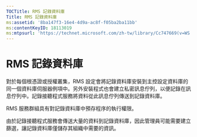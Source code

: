 ```yaml
---
TOCTitle: RMS 記錄資料庫
Title: RMS 記錄資料庫
ms:assetid: '8ba147f3-16e4-4d9a-ac8f-f05ba2ba11bb'
ms:contentKeyID: 18113019
ms:mtpsurl: 'https://technet.microsoft.com/zh-tw/library/Cc747669(v=WS.10)'
---
```


RMS 記錄資料庫
==============

對於每個根憑證或授權叢集，RMS 設定會將記錄資料庫安裝到主控設定資料庫的同一個資料庫伺服器例項中。另外安裝程式也會建立私密訊息佇列，以便記錄在訊息佇列中。記錄接聽程式服務將資料從此訊息佇列傳送到記錄資料庫。

RMS 服務群組具有對記錄資料庫中預存程序的執行權限。

由於記錄接聽程式服務會傳送大量的資料到記錄資料庫，因此管理員可能需要建立篩選，讓記錄資料庫僅儲存其組織中需要的資訊。